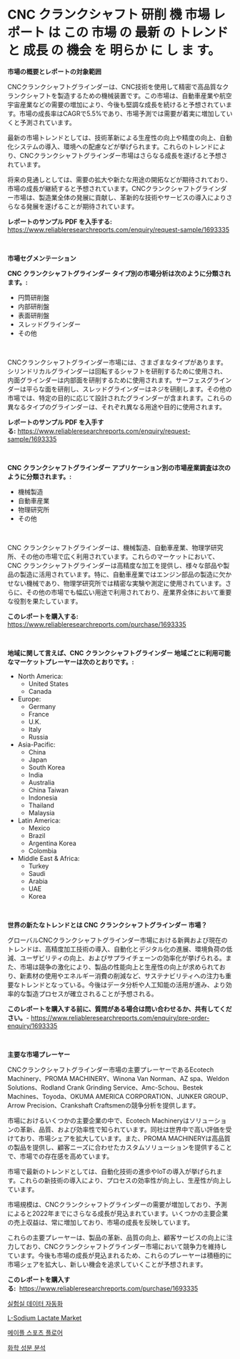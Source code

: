 <p><h1>CNC クランクシャフト 研削 機 市場 レポート は この 市場 の 最新 の トレンド と 成長 の 機会 を 明らか に し ま す。</h1></p><p><strong>市場の概要とレポートの対象範囲</strong></p>
<p><p>CNCクランクシャフトグラインダーは、CNC技術を使用して精密で高品質なクランクシャフトを製造するための機械装置です。この市場は、自動車産業や航空宇宙産業などの需要の増加により、今後も堅調な成長を続けると予想されています。市場の成長率はCAGRで5.5%であり、市場予測では需要が着実に増加していくと予測されています。</p><p>最新の市場トレンドとしては、技術革新による生産性の向上や精度の向上、自動化システムの導入、環境への配慮などが挙げられます。これらのトレンドにより、CNCクランクシャフトグラインダー市場はさらなる成長を遂げると予想されています。</p><p>将来の見通しとしては、需要の拡大や新たな用途の開拓などが期待されており、市場の成長が継続すると予想されています。CNCクランクシャフトグラインダー市場は、製造業全体の発展に貢献し、革新的な技術やサービスの導入によりさらなる発展を遂げることが期待されています。 </p></p>
<p><strong>レポートのサンプル PDF を入手する:</strong> <a href="https://www.reliableresearchreports.com/enquiry/request-sample/1693335">https://www.reliableresearchreports.com/enquiry/request-sample/1693335</a></p>
<p>&nbsp;</p>
<p><strong>市場セグメンテーション</strong></p>
<p><strong>CNC クランクシャフトグラインダー タイプ別の市場分析は次のように分類されます。:</strong></p>
<p><ul><li>円筒研削盤</li><li>内部研削盤</li><li>表面研削盤</li><li>スレッドグラインダー</li><li>その他</li></ul></p>
<p>&nbsp;</p>
<p><p>CNCクランクシャフトグラインダー市場には、さまざまなタイプがあります。シリンドリカルグラインダーは回転するシャフトを研削するために使用され、内面グラインダーは内部面を研削するために使用されます。サーフェスグラインダーは平らな面を研削し、スレッドグラインダーはネジを研削します。その他の市場では、特定の目的に応じて設計されたグラインダーが含まれます。これらの異なるタイプのグラインダーは、それぞれ異なる用途や目的に使用されます。</p></p>
<p><strong>レポートのサンプル PDF を入手する:</strong>&nbsp;<a href="https://www.reliableresearchreports.com/enquiry/request-sample/1693335">https://www.reliableresearchreports.com/enquiry/request-sample/1693335</a></p>
<p>&nbsp;</p>
<p><strong> CNC クランクシャフトグラインダー アプリケーション別の市場産業調査は次のように分類されます。:</strong></p>
<p><ul><li>機械製造</li><li>自動車産業</li><li>物理研究所</li><li>その他</li></ul></p>
<p>&nbsp;</p>
<p><p>CNC クランクシャフトグラインダーは、機械製造、自動車産業、物理学研究所、その他の市場で広く利用されています。これらのマーケットにおいて、CNC クランクシャフトグラインダーは高精度な加工を提供し、様々な部品や製品の製造に活用されています。特に、自動車産業ではエンジン部品の製造に欠かせない機械であり、物理学研究所では精密な実験や測定に使用されています。さらに、その他の市場でも幅広い用途で利用されており、産業界全体において重要な役割を果たしています。</p></p>
<p><strong>このレポートを購入する:</strong>&nbsp; <a href="https://www.reliableresearchreports.com/purchase/1693335">https://www.reliableresearchreports.com/purchase/1693335</a></p>
<p>&nbsp;</p>
<p><strong>地域に関して言えば、CNC クランクシャフトグラインダー 地域ごとに利用可能なマーケットプレーヤーは次のとおりです。:</strong></p>
<p><ul>
    <li>
        North America:
        <ul>
            <li>United States</li>
            <li>Canada</li>
        </ul>
    </li>
    <li>
        Europe:
        <ul>
            <li>Germany</li>
            <li>France</li>
            <li>U.K.</li>
            <li>Italy</li>
            <li>Russia</li>
        </ul>
    </li>
    <li>
        Asia-Pacific:
        <ul>
            <li>China</li>
            <li>Japan</li>
            <li>South Korea</li>
            <li>India</li>
            <li>Australia</li>
            <li>China Taiwan</li>
            <li>Indonesia</li>
            <li>Thailand</li>
            <li>Malaysia</li>
        </ul>
    </li>
    <li>
        Latin America:
        <ul>
            <li>Mexico</li>
            <li>Brazil</li>
            <li>Argentina Korea</li>
            <li>Colombia</li>
        </ul>
    </li>
    <li>
        Middle East & Africa:
        <ul>
            <li>Turkey</li>
            <li>Saudi</li>
            <li>Arabia</li>
            <li>UAE</li>
            <li>Korea</li>
        </ul>
    </li>
    </ul></p>
<p>&nbsp;</p>
<p><strong>世界の新たなトレンドとは CNC クランクシャフトグラインダー 市場？</strong></p>
<p><p>グローバルCNCクランクシャフトグラインダー市場における新興および現在のトレンドは、高精度加工技術の導入、自動化とデジタル化の進展、環境負荷の低減、ユーザビリティの向上、およびサプライチェーンの効率化が挙げられる。また、市場は競争の激化により、製品の性能向上と生産性の向上が求められており、新素材の使用やエネルギー消費の削減など、サステナビリティへの注力も重要なトレンドとなっている。今後はデータ分析や人工知能の活用が進み、より効率的な製造プロセスが確立されることが予想される。</p></p>
<p><strong>このレポートを購入する前に、質問がある場合は問い合わせるか、共有してください。</strong>- <a href="https://www.reliableresearchreports.com/enquiry/pre-order-enquiry/1693335">https://www.reliableresearchreports.com/enquiry/pre-order-enquiry/1693335</a></p>
<p>&nbsp;</p>
<p><strong>主要な市場プレーヤー</strong></p>
<p><p>CNCクランクシャフトグラインダー市場の主要プレーヤーであるEcotech Machinery、PROMA MACHINERY、Winona Van Norman、AZ spa、Weldon Solutions、Rodland Crank Grinding Service、Amc-Schou、Bestek Machines、Toyoda、OKUMA AMERICA CORPORATION、JUNKER GROUP、Arrow Precision、Crankshaft Craftsmenの競争分析を提供します。</p><p>市場におけるいくつかの主要企業の中で、Ecotech Machineryはソリューションの革新、品質、および効率性で知られています。同社は世界中で高い評価を受けており、市場シェアを拡大しています。また、PROMA MACHINERYは高品質の製品を提供し、顧客ニーズに合わせたカスタムソリューションを提供することで、市場での存在感を高めています。</p><p>市場で最新のトレンドとしては、自動化技術の進歩やIoTの導入が挙げられます。これらの新技術の導入により、プロセスの効率性が向上し、生産性が向上しています。</p><p>市場規模は、CNCクランクシャフトグラインダーの需要が増加しており、予測によると2022年までにさらなる成長が見込まれています。いくつかの主要企業の売上収益は、常に増加しており、市場の成長を反映しています。</p><p>これらの主要プレーヤーは、製品の革新、品質の向上、顧客サービスの向上に注力しており、CNCクランクシャフトグラインダー市場において競争力を維持しています。今後も市場の成長が見込まれるため、これらのプレーヤーは積極的に市場シェアを拡大し、新しい機会を追求していくことが予想されます。</p></p>
<p><strong>このレポートを購入する:</strong>&nbsp;&nbsp;<a href="https://www.reliableresearchreports.com/purchase/1693335">https://www.reliableresearchreports.com/purchase/1693335</a></p>
<p><p><a href="https://medium.com/@dudleyferry/%EC%97%B0%EA%B5%AC%EC%86%8C-%EB%8D%B0%EC%9D%B4%ED%84%B0-%EC%9E%90%EB%8F%99%ED%99%94-%EC%8B%9C%EC%9E%A5-%EC%84%B1%EA%B3%B5%EC%A0%81%EC%9D%B8-%EB%B9%84%EC%A6%88%EB%8B%88%EC%8A%A4-%EC%A0%84%EB%9E%B5%EC%9D%98-%EC%97%B4%EC%87%A0-2031%EB%85%84%EA%B9%8C%EC%A7%80-%EC%98%88%EC%B8%A1%ED%95%A9%EB%8B%88%EB%8B%A4-1c87edf4d2cc">실험실 데이터 자동화</a></p><p><a href="https://www.linkedin.com/pulse/l-sodium-lactate-market-size-global-industry-overview-segmentation-bkp8e?trackingId=N6MSEOuuPkSp4blFSS%2FC4w%3D%3D">L-Sodium Lactate Market</a></p><p><a href="https://github.com/WilburKihn5676/Market-Research-Report-List-1/blob/main/54600766889.md">메이플 스포츠 플로어</a></p><p><a href="https://github.com/wallacBahrtyinger567686/Market-Research-Report-List-1/blob/main/84879616890.md">화학 성분 분석</a></p></p>